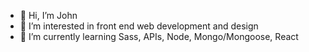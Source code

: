 - 👋 Hi, I’m John
- 👀 I’m interested in front end web development and design
- 🌱 I’m currently learning Sass, APIs, Node, Mongo/Mongoose, React
